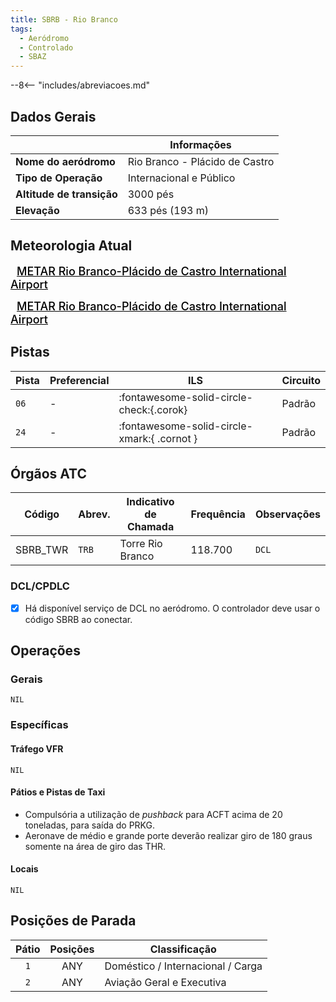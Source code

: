 ```yaml
---
title: SBRB - Rio Branco
tags:
  - Aeródromo
  - Controlado
  - SBAZ
---
```


--8<-- "includes/abreviacoes.md"

## Dados Gerais

|                              | Informações                         |
|------------------------------|-------------------------------------|
| **Nome do aeródromo**        | Rio Branco - Plácido de Castro      |
| **Tipo de Operação**         | Internacional e Público             |
| **Altitude de transição**    | 3000 pés                            |
| **Elevação**                 | 633 pés (193 m)                     |

## Meteorologia Atual

<a href="https://metar-taf.com/pt/SBRB" target="_blank" id="metartaf-LkzIl7SM"  style="font-size:18px; font-weight:500; color:#000; width:300px; height:435px; display:var(--show-dark); background-color: var(--md-default-bg-color); padding: 10px; margin: 0 0px 0.5em;">METAR Rio Branco-Plácido de Castro International Airport</a>
<script async defer crossorigin="anonymous" src="https://metar-taf.com/pt/embed-js/SBRB?u=56997&bg_color=182061&qnh=hPa&rh=rh&target=LkzIl7SM"></script>
<a href="https://metar-taf.com/pt/SBRB" target="_blank" id="metartaf-LkzIl7SN" style="font-size:18px; font-weight:500; color:#000; width:300px; height:435px; display:var(--show-light); background-color: var(--md-default-bg-color); padding: 10px; margin: 0 0px 0.5em;">METAR Rio Branco-Plácido de Castro International Airport</a>
<script async defer crossorigin="anonymous" src="https://metar-taf.com/pt/embed-js/SBRB?u=56997&qnh=hPa&rh=rh&target=LkzIl7SN"></script>

## Pistas

| Pista | Preferencial  | ILS                                         | Circuito   |
|-------|---------------|---------------------------------------------|------------|
| `06`  | -             | :fontawesome-solid-circle-check:{.corok}    | Padrão     |
| `24`  | -             | :fontawesome-solid-circle-xmark:{ .cornot } | Padrão     | 

## Órgãos ATC

| Código     | Abrev. | Indicativo de Chamada | Frequência | Observações |
| ---------- | ------ | --------------------- | ---------- | ----------- |
| SBRB_TWR   | `TRB`  | Torre Rio Branco      | 118.700    | `DCL`       |

### DCL/CPDLC

- [x] Há disponível serviço de DCL no aeródromo. O controlador deve usar o código <span class="badge corVatbrzVermelho">SBRB</span> ao conectar.

## Operações

### Gerais

`NIL`

### Específicas

#### Tráfego VFR

`NIL`

#### Pátios e Pistas de Taxi

- Compulsória a utilização de *pushback* para ACFT acima de 20 toneladas, para saída do PRKG.
- Aeronave de médio e grande porte deverão realizar giro de 180 graus somente na área de giro das THR.

#### Locais

`NIL`

## Posições de Parada

| Pátio     | Posições  | Classificação                     |
|:---------:|:---------:|-----------------------------------|
| `1`       | ANY       | Doméstico / Internacional / Carga |
| `2`       | ANY       | Aviação Geral e Executiva         |